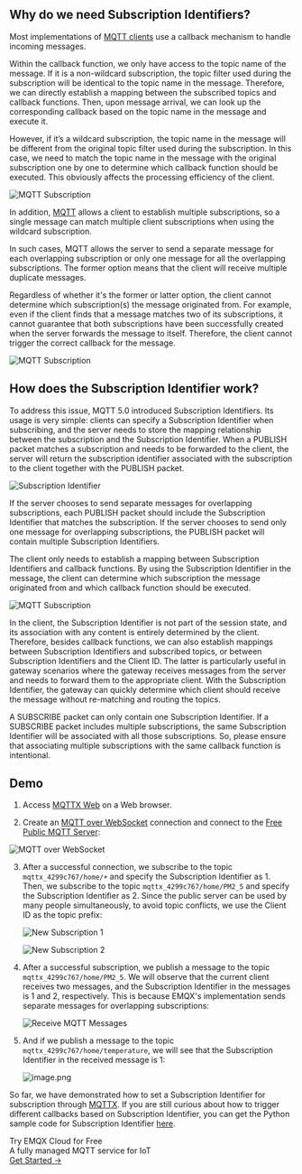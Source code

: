 ## Why do we need Subscription Identifiers?

Most implementations of [MQTT clients](https://www.emqx.com/en/mqtt-client-sdk) use a callback mechanism to handle incoming messages.

Within the callback function, we only have access to the topic name of the message. If it is a non-wildcard subscription, the topic filter used during the subscription will be identical to the topic name in the message. Therefore, we can directly establish a mapping between the subscribed topics and callback functions. Then, upon message arrival, we can look up the corresponding callback based on the topic name in the message and execute it.

However, if it’s a wildcard subscription, the topic name in the message will be different from the original topic filter used during the subscription. In this case, we need to match the topic name in the message with the original subscription one by one to determine which callback function should be executed. This obviously affects the processing efficiency of the client.

![MQTT Subscription](https://assets.emqx.com/images/5b3b24a4406e4d342355138f90dd438b.png)

In addition, [MQTT](https://www.emqx.com/en/blog/the-easiest-guide-to-getting-started-with-mqtt) allows a client to establish multiple subscriptions, so a single message can match multiple client subscriptions when using the wildcard subscription.

In such cases, MQTT allows the server to send a separate message for each overlapping subscription or only one message for all the overlapping subscriptions. The former option means that the client will receive multiple duplicate messages.

Regardless of whether it's the former or latter option, the client cannot determine which subscription(s) the message originated from. For example, even if the client finds that a message matches two of its subscriptions, it cannot guarantee that both subscriptions have been successfully created when the server forwards the message to itself. Therefore, the client cannot trigger the correct callback for the message.

![MQTT Subscription](https://assets.emqx.com/images/3a86d62e52c9bfcef85ba590d14c4a19.png)


## How does the Subscription Identifier work?

To address this issue, MQTT 5.0 introduced Subscription Identifiers. Its usage is very simple: clients can specify a Subscription Identifier when subscribing, and the server needs to store the mapping relationship between the subscription and the Subscription Identifier. When a PUBLISH packet matches a subscription and needs to be forwarded to the client, the server will return the subscription identifier associated with the subscription to the client together with the PUBLISH packet.

![Subscription Identifier](https://assets.emqx.com/images/f9f1cf19de90a4e03647dbe52d69f7e7.png)

If the server chooses to send separate messages for overlapping subscriptions, each PUBLISH packet should include the Subscription Identifier that matches the subscription. If the server chooses to send only one message for overlapping subscriptions, the PUBLISH packet will contain multiple Subscription Identifiers.

The client only needs to establish a mapping between Subscription Identifiers and callback functions. By using the Subscription Identifier in the message, the client can determine which subscription the message originated from and which callback function should be executed.

![MQTT Subscription](https://assets.emqx.com/images/7ba966d802c9ee39683870366f5fd7c7.png)

In the client, the Subscription Identifier is not part of the session state, and its association with any content is entirely determined by the client. Therefore, besides callback functions, we can also establish mappings between Subscription Identifiers and subscribed topics, or between Subscription Identifiers and the Client ID. The latter is particularly useful in gateway scenarios where the gateway receives messages from the server and needs to forward them to the appropriate client. With the Subscription Identifier, the gateway can quickly determine which client should receive the message without re-matching and routing the topics.

A SUBSCRIBE packet can only contain one Subscription Identifier. If a SUBSCRIBE packet includes multiple subscriptions, the same Subscription Identifier will be associated with all those subscriptions. So, please ensure that associating multiple subscriptions with the same callback function is intentional.

## Demo

1. Access [MQTTX Web](https://mqttx.app/web-client/) on a Web browser.

2.  Create an [MQTT over WebSocket](https://www.emqx.com/en/blog/connect-to-mqtt-broker-with-websocket) connection and connect to the [Free Public MQTT Server](https://www.emqx.com/en/mqtt/public-mqtt5-broker):

   ![MQTT over WebSocket](https://assets.emqx.com/images/e1c10cbd018d0742f21f3b371ec89c6a.png)

3. After a successful connection, we subscribe to the topic `mqttx_4299c767/home/+` and specify the Subscription Identifier as 1. Then, we subscribe to the topic `mqttx_4299c767/home/PM2_5` and specify the Subscription Identifier as 2. Since the public server can be used by many people simultaneously, to avoid topic conflicts, we use the Client ID as the topic prefix:

   ![New Subscription 1](https://assets.emqx.com/images/f3c0aed851e02f20aae69cf100b167d6.png)

   ![New Subscription 2](https://assets.emqx.com/images/212728b6ae71b5baf73a860f75d4545a.png)

4. After a successful subscription, we publish a message to the topic `mqttx_4299c767/home/PM2_5`. We will observe that the current client receives two messages, and the Subscription Identifier in the messages is 1 and 2, respectively. This is because EMQX's implementation sends separate messages for overlapping subscriptions:

   ![Receive MQTT Messages](https://assets.emqx.com/images/fd38994dea83422bb31a85b5c14711b1.png)

5. And if we publish a message to the topic `mqttx_4299c767/home/temperature`, we will see that the Subscription Identifier in the received message is 1:

   ![image.png](https://assets.emqx.com/images/f0a2dba909a1efa8fab0b07ea961a959.png)

So far, we have demonstrated how to set a Subscription Identifier for subscription through [MQTTX](https://mqttx.app/). If you are still curious about how to trigger different callbacks based on Subscription Identifier, you can get the Python sample code for Subscription Identifier [here](https://github.com/emqx/MQTT-Feature-Examples).



<section class="promotion">
    <div>
        Try EMQX Cloud for Free
        <div class="is-size-14 is-text-normal has-text-weight-normal">A fully managed MQTT service for IoT</div>
    </div>
    <a href="https://accounts.emqx.com/signup?continue=https://cloud-intl.emqx.com/console/deployments/0?oper=new" class="button is-gradient px-5">Get Started →</a>
</section>
